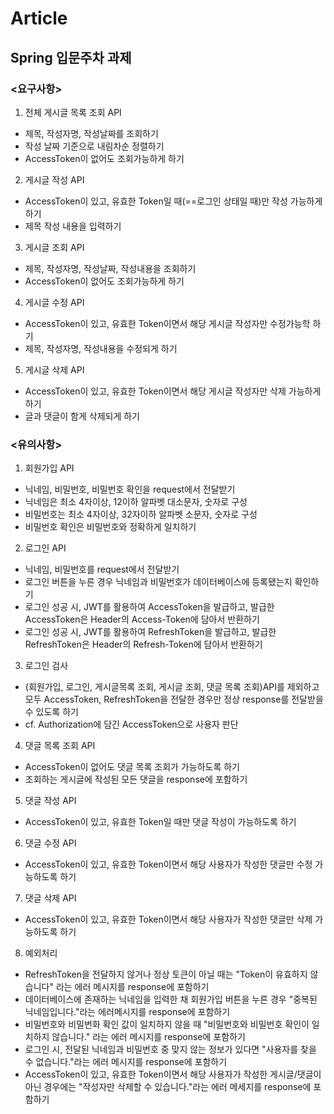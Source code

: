 # Article
## Spring 입문주차 과제



### __<요구사항>__

1. 전체 게시글 목록 조회 API
+ 제목, 작성자명, 작성날짜를 조회하기
+ 작성 날짜 기준으로 내림차순 정렬하기
+ AccessToken이 없어도 조회가능하게 하기

2. 게시글 작성 API
+ AccessToken이 있고, 유효한 Token일 때(==로그인 상태일 때)만 작성 가능하게 하기
+ 제목 작성 내용을 입력하기

3. 게시글 조회 API
+ 제목, 작성자명, 작성날짜, 작성내용을 조회하기
+ AccessToken이 없어도 조회가능하게 하기

4. 게시글 수정 API
+ AccessToken이 있고, 유효한 Token이면서 해당 게시글 작성자만 수정가능학 하기
+ 제목, 작성자명, 작성내용을 수정되게 하기

5. 게시글 삭제 API
+ AccessToken이 있고, 유효한 Token이면서 해당 게시글 작성자만 삭제 가능하게 하기
+ 글과 댓글이 함게 삭제되게 하기

### __<유의사항>__

1. 회원가입 API 
+ 닉네임, 비밀번호, 비밀번호 확인을 request에서 전달받기
+ 닉네임은 최소 4자이상, 12이하 알파벳 대소문자, 숫자로 구성
+ 비밀번호는 최소 4자이상, 32자이하 알파벳 소문자, 숫자로 구성
+ 비밀번호 확인은 비밀번호와 정확하게 일치하기

2. 로그인 API
+ 닉네임, 비밀번호를 request에서 전달받기
+ 로그인 버튼을 누른 경우 닉네임과 비밀번호가 데이터베이스에 등록됐는지 확인하기
+ 로그인 성공 시, JWT를 활용하여 AccessToken을 발급하고, 발급한 AccessToken은 Header의 Access-Token에 담아서 반환하기
+ 로그인 성공 시, JWT를 활용하여 RefreshToken을 발급하고, 발급한 RefreshToken은 Header의 Refresh-Token에 담아서 반환하기

3. 로그인 검사 
+ (회원가입, 로그인, 게시글목록 조회, 게시글 조회, 댓글 목록 조회)API를 제외하고 모두 AccessToken, RefreshToken을 전달한 경우만 정상 response를 전달받을 수 있도록 하기
+ cf. Authorization에 담긴 AccessToken으로 사용자 판단

4. 댓글 목록 조회 API
+ AccessToken이 없어도 댓글 목록 조회가 가능하도록 하기
+ 조회하는 게시글에 작성된 모든 댓글을 response에 포함하기

5. 댓글 작성 API
+ AccessToken이 있고, 유효한 Token일 때만 댓글 작성이 가능하도록 하기

6. 댓글 수정 API
+ AccessToken이 있고, 유효한 Token이면서 해당 사용자가 작성한 댓글만 수정 가능하도록 하기

7. 댓글 삭제 API 
+ AccessToken이 있고, 유효한 Token이면서 해당 사용자가 작성한 댓글만 삭제 가능하도록 하기

8. 예외처리
+ RefreshToken을 전달하지 않거나 정상 토큰이 아닐 때는 "Token이 유효하지 않습니다" 라는 에러 메시지를 response에 포함하기
+ 데이터베이스에 존재하는 닉네임을 입력한 채 회원가입 버튼을 누른 경우 "중복된 닉네임입니다."라는 에러메시지를 response에 포함하기
+ 비밀번호와 비밀번화 확인 값이 일치하지 않을 때 "비밀번호와 비밀번호 확인이 일치하지 않습니다." 라는 에러 메시지를 response에 포함하기
+ 로그인 시, 전달된 닉네임과 비밀번호 중 맞지 않는 정보가 있다면 "사용자를 찾을 수 없습니다."라는 에러 메시지를 response에 포함하기
+ AccessToken이 있고, 유효한 Token이면서 해당 사용자가 작성한 게시글/댓글이 아닌 경우에는 "작성자만 삭제할 수 있습니다."라는 에러 메세지를 response에 포함하기
